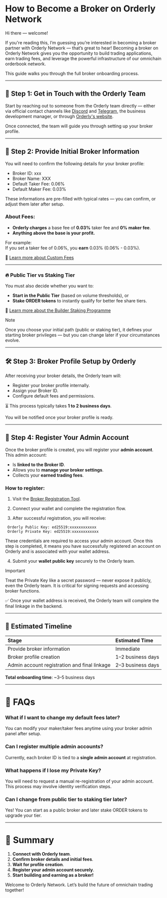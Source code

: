# How to Become a Broker on Orderly Network

Hi there — welcome!

If you're reading this, I’m guessing you’re interested in becoming a broker partner with Orderly Network — that’s great to hear!
Becoming a broker on Orderly Network gives you the opportunity to build trading applications, earn trading fees, and leverage the powerful infrastructure of our omnichain orderbook network.

This guide walks you through the full broker onboarding process.

---

## 🚀 Step 1: Get in Touch with the Orderly Team

Start by reaching out to someone from the Orderly team directly — either via official contact channels like [Discord](https://discord.com/invite/orderlynetwork) and [Telegram](https://t.me/Orderly_Discussions), the business development manager, or through [Orderly's website](https://orderly.network).

Once connected, the team will guide you through setting up your broker profile.

---

## 📝 Step 2: Provide Initial Broker Information

You will need to confirm the following details for your broker profile:

- Broker ID: xxx
- Broker Name: XXX
- Default Taker Fee: 0.06%
- Default Maker Fee: 0.03%


These informations are pre-filled with typical rates — you can confirm, or adjust them later after setup.

### About Fees:

- **Orderly charges** a base fee of **0.03%** taker fee and **0% maker fee**.
- **Anything above the base is your profit.**
  
For example:  
If you set a taker fee of 0.06%, you **earn** 0.03% (0.06% - 0.03%).

📖 [Learn more about Custom Fees](https://orderly.network/docs/build-on-omnichain/user-flows/custom-fees)

---

### 🔥 Public Tier vs Staking Tier

You must also decide whether you want to:
- **Start in the Public Tier** (based on volume thresholds), or
- **Stake ORDER tokens** to instantly qualify for better fee share tiers.

📖 [Learn more about the Builder Staking Programme](https://orderly.network/docs/build-on-omnichain/user-flows/builder-staking-programme)

>[!NOTE]  
>Once you choose your initial path (public or staking tier), it defines your starting broker privileges — but you can change later if your circumstances evolve.

---

## 🛠 Step 3: Broker Profile Setup by Orderly

After receiving your broker details, the Orderly team will:

- Register your broker profile internally.
- Assign your Broker ID.
- Configure default fees and permissions.

⏳ This process typically takes **1 to 2 business days**.

You will be notified once your broker profile is ready.

---

## 🔐 Step 4: Register Your Admin Account

Once the broker profile is created, you will register your **admin account**.  
This admin account:
- Is **linked to the Broker ID**.
- Allows you to **manage your broker settings**.
- Collects your **earned trading fees**.

### How to register:

1. Visit the [Broker Registration Tool](https://github-dev.orderly.network/broker-registration/).

2. Connect your wallet and complete the registration flow.

3. After successful registration, you will receive:

```
 Orderly Public Key: ed25519:xxxxxxxxxxxx
 Orderly Private Key: ed25519:xxxxxxxxxxxx
```

These credentials are required to access your admin account. Once this step is completed, it means you have successfully registered an account on Orderly and is associated with your wallet address.


4. Submit your **wallet public key** securely to the Orderly team.

>[!IMPORTANT]  
>Treat the Private Key like a secret password — never expose it publicly, even the Orderly team.
It is critical for signing requests and accessing broker functions.

✅ Once your wallet address is received, the Orderly team will complete the final linkage in the backend.

---

## 📅 Estimated Timeline

| Stage | Estimated Time |
|:---|:---|
| Provide broker information | Immediate |
| Broker profile creation | 1–2 business days |
| Admin account registration and final linkage | 2–3 business days |

**Total onboarding time**: ~3–5 business days

---

# 💬 FAQs

### What if I want to change my default fees later?
You can modify your maker/taker fees anytime using your broker admin panel after setup.

### Can I register multiple admin accounts?
Currently, each broker ID is tied to a **single admin account** at registration.  

### What happens if I lose my Private Key?
You will need to request a manual re-registration of your admin account. This process may involve identity verification steps.

### Can I change from public tier to staking tier later?
Yes! You can start as a public broker and later stake ORDER tokens to upgrade your tier.

---

# 🎯 Summary

1. **Connect with Orderly team**.
2. **Confirm broker details and initial fees**.
3. **Wait for profile creation**.
4. **Register your admin account securely**.
5. **Start building and earning as a broker!**

Welcome to Orderly Network. Let’s build the future of omnichain trading together!
